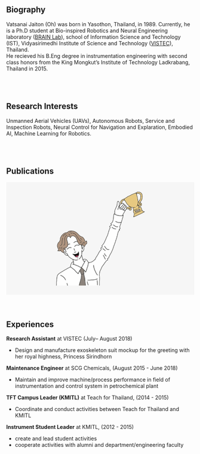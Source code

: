 ## Biography

Vatsanai Jaiton (Oh) was born in Yasothon, Thailand, in 1989. Currently, he is a Ph.D student at Bio-inspired Robotics and Neural Engineering laboratory ([BRAIN Lab](https://brain.vistec.ac.th/)), school of Information Science and Technology (IST), Vidyasirimedhi Institute of Science and Technology ([VISTEC](https://www.vistec.ac.th/)), Thailand. <br>He recieved his B.Eng degree in instrumentation engineering with second class honors from the King Mongkut’s Institute of Technology Ladkrabang, Thailand in 2015.
<br> 
<br>  
<br> 

## Research Interests
Unmanned Aerial Vehicles (UAVs), Autonomous Robots, Service and Inspection Robots, Neural Control for Navigation and Explaration, Embodied AI, Machine Learning for Robotics.
<br> 
<br>  
<br>  

## Publications
<img src="./image/success.jpeg">
<br> 
<br>  
<br> 

## Experiences
**Research Assistant** at VISTEC (July– August 2018)<br>
  - Design and manufacture exoskeleton suit mockup for the greeting with her royal highness, Princess Sirindhorn 
  
**Maintenance Engineer** at SCG Chemicals, (August 2015 - June 2018)<br>
  - Maintain and improve machine/process performance in field of instrumentation and control system in petrochemical plant  
  
**TFT Campus Leader (KMITL)** at Teach for Thailand, (2014 - 2015)<br>
  - Coordinate and conduct activities between Teach for Thailand and KMITL
  
**Instrument Student Leader** at KMITL, (2012 - 2015)
  - create and lead student activities
  - cooperate activities with alumni and department/engineering faculty
 

